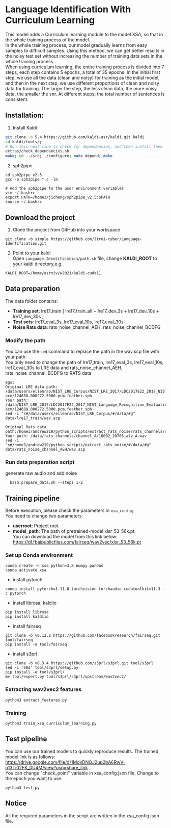 # Language Identification With Curriculum Learning
This model adds a Curriculum learning module to the model XSA, so that in the whole training process of the model.<br>
In the whole training process, our model gradually learns from easy samples to difficult samples.
Using this method, we can get better results in the noisy test set without increasing the number of training data sets in the whole training process.<br>
When using curriculum learning, the entire training process is divided into 7 steps, each step contains 5 epochs, a total of 35 epochs. In the initial first step, we use all the data (clean and noisy) for training as the initial model, and then in the next step, we use different proportions of clean and noisy data for training. The larger the step, the less clean data, the more noisy data, the smaller the snr. At different steps, the total number of sentences is consistent.
## Installation:
1. Install Kaldi
```bash
git clone -b 5.4 https://github.com/kaldi-asr/kaldi.git kaldi
cd kaldi/tools/; 
# Run this next line to check for dependencies, and then install them
extras/check_dependencies.sh
make; cd ../src; ./configure; make depend; make
```

2. sph2pipe
```
cd sph2pipe_v2.5
gcc -o sph2pipe *.c -lm

# Add the sph2pipe to the user environment variables
vim ~/.bashrc
export PATH=/home3/jicheng/sph2pipe_v2.5:$PATH
source ~/.bashrc
```
## Download the project
1. Clone the project from GitHub into your workspace
```
git clone -b simple https://github.com/lirui-cyber/Language-Identification.git
```
2. Point to your kaldi <br>
Open ```Language-Identification/path.sh``` file, change **KALDI_ROOT** to your kaldi directory,e.g.
```
KALDI_ROOT=/home/asrxiv/w2021/kaldi-cuda11
```
## Data preparation
The data folder contains:<br>
- **Training set**: lre17_train [ lre17_train_all + lre17_dev_3s + lre17_dev_10s + lre17_dev_30s ]
- **Test sets**: lre17_eval_3s, lre17_eval_10s, lre17_eval_30s<br>
- **Noise Rats data**: rats_noise_channel_AEH,  rats_noise_channel_BCDFG
### Modify the path 
You can use the ```sed``` command to replace the path in the wav.scp file with your path <br>
You only need to change the path of lre17_train, lre17_eval_3s, lre17_eval_10s, lre17_eval_30s to LRE data and rats_noise_channel_AEH, rats_noise_channel_BCDFG to RATS data
```
egs:
Original LRE data path: /data/users/ellenrao/NIST_LRE_Corpus/NIST_LRE_2017/LDC2017E22_2017_NIST_Language_Recognition_Evaluation_Training_Data/data/ara-acm/124688.000272.5000.pcm.feather.sph
Your path: /data/NIST_LRE_2017/LDC2017E22_2017_NIST_Language_Recognition_Evaluation_Training_Data/data/ara-acm/124688.000272.5000.pcm.feather.sph
sed -i "s#/data/users/ellenrao/NIST_LRE_Corpus/#/data/#g" data/lre17_train/wav.scp

Original Rats data path:/home3/andrew219/python_scripts/extract_rats_noise/rats_channels/channel_A/10002_20705_alv_A.wav
Your path: /data/rats_channels/channel_A/10002_20705_alv_A.wav
sed -i "s#/home3/andrew219/python_scripts/extract_rats_noise/#/data/#g" data/rats_noise_channel_AEH/wav.scp
```

### Run data preparation script
generate raw audio and add noise
```
  bash prepare_data.sh --steps 1-2
```
## Training pipeline
Before execution, please check the parameters in ```xsa_config``` <br>
You need to change two parameters:<br>
- **userroot**: Project root 
- **model_path**: The path of pretrained-model xlsr_53_56k.pt. <br>
You can download the model from this link below:  https://dl.fbaipublicfiles.com/fairseq/wav2vec/xlsr_53_56k.pt <br>
### Set up Conda environment
```
conda create -n xsa python=3.8 numpy pandas
conda activate xsa
```
- install pytorch
```
conda install pytorch=1.11.0 torchvision torchaudio cudatoolkit=11.3 -c pytorch
```
- install librosa, kaldiio
```
pip install librosa
pip install kaldiio 
```
- install fairseq
```
git clone -b v0.12.2 https://github.com/facebookresearch/fairseq.git  tool/fairseq
pip install -e tool/fairseq
```
- install s3prl
```
git clone -b v0.3.4 https://github.com/s3prl/s3prl.git tool/s3prl
sed -i '60d' tool/s3prl/setup.py
pip install -e tool/s3prl/
mv tool/expert.py tool/s3prl/s3prl/upstream/wav2vec2/
```

### Extracting wav2vec2 features
```
python3 extract_features.py
```
### Training 
```
python3 train_xsa_curriculum_learning.py
```
## Test pipeline
You can use our trained models to quickly reproduce results. The trained model link is as follows:<br>
https://drive.google.com/file/d/1MdxDNQJ2up2bA6RwV-o13Ti02FK_0U4M/view?usp=share_link <br>
You can change "check_point" variable in xsa_config.json file, Change to the epoch you want to use.
```
python3 test.py
```

## Notice
All the required parameters in the script are written in the xsa_config.json file.
